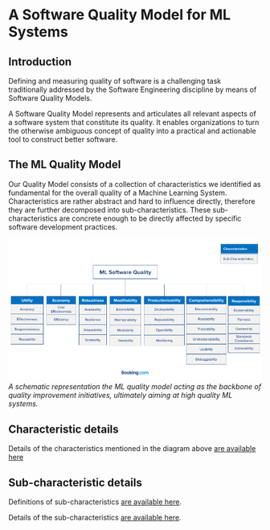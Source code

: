 # A Software Quality Model for ML Systems

## Introduction
 
Defining and measuring quality of software is a challenging task traditionally addressed by 
the Software Engineering discipline by means of Software Quality Models.

A Software Quality Model represents and articulates all relevant aspects of a software system that constitute its 
quality. It enables organizations to turn the otherwise ambiguous concept of quality into a practical and actionable 
tool to construct better software.

## The ML Quality Model

Our Quality Model consists of a collection of characteristics we identified as fundamental for 
the overall quality of a Machine Learning System. Characteristics are rather abstract and hard to influence directly, 
therefore they are further decomposed into sub-characteristics. These sub-characteristics are concrete enough to be directly affected by 
specific software development practices. 


![quality-model-png](assets/mlsqm.png)
*A schematic representation the ML quality model acting as the backbone of quality improvement initiatives, ultimately
aiming at high quality ML systems.*


## Characteristic details 

Details of the characteristics mentioned in the diagram above [are available here](characteristics.md)

## Sub-characteristic details 

Definitions of sub-characteristics [are available here](definitions.md).

Details of the sub-characteristics [are available here](subcharacteristics.md).

